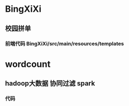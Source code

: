 # BingXiXi
## 校园拼单
### 前端代码 BingXiXi/src/main/resources/templates
# wordcount
## hadoop大数据 协同过滤 spark 
### 代码 
